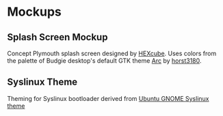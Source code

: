 Mockups
=======

Splash Screen Mockup
--------------------
Concept Plymouth splash screen designed by [HEXcube][hexcube]. Uses colors from the palette of Budgie desktop's default GTK theme [Arc][arc-theme] by [horst3180][horst3180].

Syslinux Theme
--------------
Theming for Syslinux bootloader derived from [Ubuntu GNOME Syslinux theme][ubuntugnome-syslinux]


[hexcube]: https://hexcube.deviantart.com "HEXcube's DeviantArt page"
[horst3180]: https://horst3180.deviantart.com "horst3180's DeviantArt page"

[arc-theme]: https://github.com/horst3180/arc-theme "Arc GTK theme's Github repo"
[ubuntugnome-syslinux]: https://github.com/UbuntuGNOMEMarketing/ubuntu-gnome-artwork/tree/master/syslinux/syslinux-ubuntu-gnome/ "Ubuntu GNOME's Syslinux theme"
